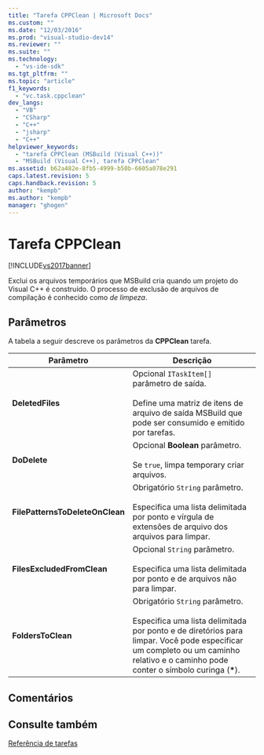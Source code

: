 ```yaml
---
title: "Tarefa CPPClean | Microsoft Docs"
ms.custom: ""
ms.date: "12/03/2016"
ms.prod: "visual-studio-dev14"
ms.reviewer: ""
ms.suite: ""
ms.technology: 
  - "vs-ide-sdk"
ms.tgt_pltfrm: ""
ms.topic: "article"
f1_keywords: 
  - "vc.task.cppclean"
dev_langs: 
  - "VB"
  - "CSharp"
  - "C++"
  - "jsharp"
  - "C++"
helpviewer_keywords: 
  - "tarefa CPPClean (MSBuild (Visual C++))"
  - "MSBuild (Visual C++), tarefa CPPClean"
ms.assetid: b62a482e-8fb5-4999-b50b-6605a078e291
caps.latest.revision: 5
caps.handback.revision: 5
author: "kempb"
ms.author: "kempb"
manager: "ghogen"
---
```

# Tarefa CPPClean
[!INCLUDE[vs2017banner](../code-quality/includes/vs2017banner.md)]

Exclui os arquivos temporários que MSBuild cria quando um projeto do Visual C\+\+ é construído.  O processo de exclusão de arquivos de compilação é conhecido como  *de limpeza*.  
  
## Parâmetros  
 A tabela a seguir descreve os parâmetros da **CPPClean** tarefa.  
  
|Parâmetro|Descrição|  
|---------------|---------------|  
|**DeletedFiles**|Opcional `ITaskItem[]` parâmetro de saída.<br /><br /> Define uma matriz de itens de arquivo de saída MSBuild que pode ser consumido e emitido por tarefas.|  
|**DoDelete**|Opcional **Boolean** parâmetro.<br /><br /> Se `true`, limpa temporary criar arquivos.|  
|**FilePatternsToDeleteOnClean**|Obrigatório `String` parâmetro.<br /><br /> Especifica uma lista delimitada por ponto e vírgula de extensões de arquivo dos arquivos para limpar.|  
|**FilesExcludedFromClean**|Opcional `String` parâmetro.<br /><br /> Especifica uma lista delimitada por ponto e de arquivos não para limpar.|  
|**FoldersToClean**|Obrigatório `String` parâmetro.<br /><br /> Especifica uma lista delimitada por ponto e de diretórios para limpar.  Você pode especificar um completo ou um caminho relativo e o caminho pode conter o símbolo curinga \(**\***\).|  
  
## Comentários  
  
## Consulte também  
 [Referência de tarefas](../msbuild/msbuild-task-reference.md)